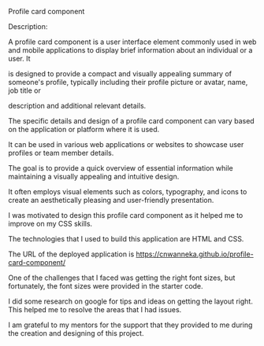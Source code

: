 Profile card component

Description:

A profile card component is a user interface element commonly used in web and mobile applications to display brief information about an individual or a user. It 

is designed to provide a compact and visually appealing summary of someone's profile, typically including their profile picture or avatar, name, job title or 

description and additional relevant details. 

The specific details and design of a profile card component can vary based on the application or platform where it is used.

It can be used in various web applications or websites to showcase user profiles or team member details.

The goal is to provide a quick overview of essential information while maintaining a visually appealing and intuitive design.

It often employs visual elements such as colors, typography, and icons to create an aesthetically pleasing and user-friendly presentation.

I was motivated to design this profile card component as it helped me to improve on my CSS skills.

The technologies that I used to build this application are HTML and CSS.

The URL of the deployed application is 
https://cnwanneka.github.io/profile-card-component/

One of the challenges that I faced was getting the right font sizes, but fortunately, the font sizes were provided in the starter code.

I did some research on google for tips and ideas on getting the layout right. This helped me to resolve the areas that I had issues.

I am grateful to my mentors for the support that they provided to me during the creation and designing of this project.







